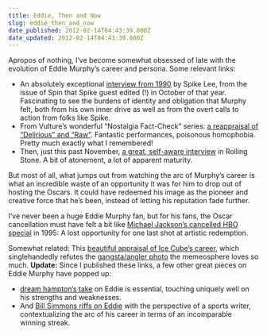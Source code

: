 ```yaml
---
title: Eddie, Then and Now
slug: eddie_then_and_now
date_published: 2012-02-14T04:43:39.000Z
date_updated: 2012-02-14T04:43:39.000Z
---
```


Apropos of nothing, I’ve become somewhat obsessed of late with the evolution of Eddie Murphy’s career and persona. Some relevant links:

- An absolutely exceptional [interview from 1990](http://books.google.com/books?id=hV6_z7r2zQMC&amp;lpg=PP1&amp;pg=PA32#v=twopage&amp;q&amp;f=false) by Spike Lee, from the issue of Spin that Spike guest edited (!) in October of that year. Fascinating to see the burdens of identity and obligation that Murphy felt, both from his own inner drive as well as from the overt calls to action from folks like Spike.
- From Vulture’s wonderful “Nostalgia Fact-Check” series: [a reappraisal of “Delirious” and “Raw”](http://www.vulture.com/2011/09/nostalgia_fact-check_how_do_ed.html). Fantastic performances, poisonous homophobia. Pretty much exactly what I remembered!
- Then, just this past November, [a great, self-aware interview](http://www.rollingstone.com/movies/news/eddie-murphy-the-rolling-stone-interview-20111109) in Rolling Stone. A bit of atonement, a lot of apparent maturity.

But most of all, what jumps out from watching the arc of Murphy’s career is what an incredible waste of an opportunity it was for him to drop out of hosting the Oscars. It could have redeemed his image as the pioneer and creative force that he’s been, instead of letting his reputation fade further.

I’ve never been a huge Eddie Murphy fan, but for his fans, the Oscar cancellation must have felt a bit like [Michael Jackson’s cancelled HBO special](http://www.newsday.com/entertainment/tv/tv-zone-1.811968/michael-jackson-1995-and-hbo-1.1291865) in 1995: A lost opportunity for one last shot at artistic redemption.

Somewhat related: This [beautiful appraisal of Ice Cube’s career](http://www.metafilter.com/112114/No-AK#4156017), which singlehandedly refutes the [gangsta/angler photo](http://www.saasta.fi/saasta/wp-content/uploads/2009/10/ice-cube-gangsta-550x763.jpg) the memeosphere loves so much.
**Update:** Since I published these links, a few other great pieces on Eddie Murphy have popped up:
- [dream hampton’s take](http://dreamhamptonarticles.blogspot.com/2012/02/uptown-magazine-february-2012.html) on Eddie is essential, touching uniquely well on his strengths and weaknesses.
- And [Bill Simmons riffs on Eddie](http://www.grantland.com/story/_/id/7189740/eddie-murphy) with the perspective of a sports writer, contextualizing the arc of his career in terms of an incomparable winning streak.
